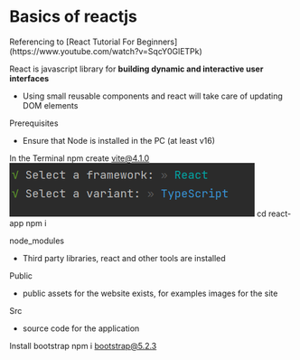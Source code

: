 # Basics of reactjs

<p>Referencing to [React Tutorial For Beginners](https://www.youtube.com/watch?v=SqcY0GlETPk)</p>

React is javascript library for **building dynamic and interactive user interfaces** 
- Using small reusable components and react will take care of updating DOM elements

Prerequisites 
- Ensure that Node is installed in the PC (at least v16)

In the Terminal 
npm create vite@4.1.0
![img.png](img.png)
cd react-app 
npm i

node_modules 
- Third party libraries, react and other tools are installed

Public 
- public assets for the website exists, for examples images for the site

Src
- source code for the application

Install bootstrap 
npm i bootstrap@5.2.3